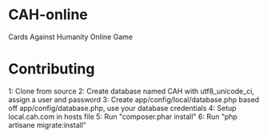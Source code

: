 CAH-online
==========

Cards Against Humanity Online Game

Contributing
============
1: Clone from source
2: Create database named CAH with utf8_unicode_ci, assign a user and password
3: Create app/config/local/database.php based off app/config/database.php, use your database credentials
4: Setup local.cah.com in hosts file
5: Run "composer.phar install"
6: Run "php artisane migrate:install"
